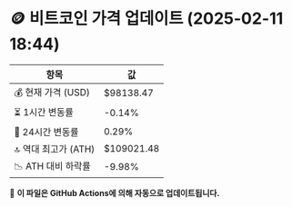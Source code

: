 # 🪙 비트코인 가격 업데이트 (2025-02-11 18:44)

| 항목                | 값 |
|--------------------|----------------|
| 💰 현재 가격 (USD) | $98138.47 |
| ⏳ 1시간 변동률    | -0.14% |
| 📆 24시간 변동률   | 0.29% |
| 🔝 역대 최고가 (ATH) | $109021.48 |
| 📉 ATH 대비 하락률 | -9.98% |

🔄 **이 파일은 GitHub Actions에 의해 자동으로 업데이트됩니다.**
